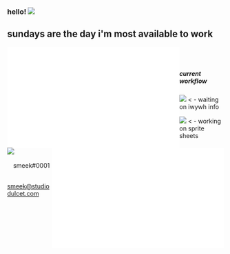 ### hello! <img src="https://external-content.duckduckgo.com/iu/?u=http%3A%2F%2Fmedia.giphy.com%2Fmedia%2FnOSjhK6tcFHFe%2Fgiphy.gif&f=1&nofb=1" width="75px">

## sundays are the day i'm most available to work
<img align = "left" width = "400" src="https://github.com/sme-ek/test/blob/master/generated/overview.svg">
<img align="right" width = "400" src="https://github.com/sme-ek/test/blob/master/generated/languages.svg">

<br>
<br>


##### current workflow



<img src="https://progress-bar.dev/95/?title=studio%20dulcet%20website%20rework"> < - waiting on iwywh info


<img src="https://progress-bar.dev/5/?title=i%20wish%20you%20were%20here"> < - working on sprite sheets


<img src = "https://progress-bar.dev/5/?title=dulcet%20UTAU">

<img src = "https://i1.wp.com/getdrawings.com/free-icon-bw/discord-icon-size-24.png" width=10 height=10> smeek#0001

<img src = "https://iconarchive.com/download/i80441/uiconstock/socialmedia/Email.ico" width=10 height=10>  [smeek@studiodulcet.com](mailto:smeek@studiodulcet.com)
